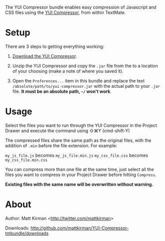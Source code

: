 The YUI Compressor bundle enables easy compression of Javascript and CSS files using the [YUI Compressor](http://developer.yahoo.com/yui/compressor/), from within TextMate.


# Setup

There are 3 steps to getting everything working:

1. [Download the YUI Compressor](http://yuilibrary.com/downloads/#yuicompressor).

2. Unzip the YUI Compressor and copy the `.jar` file from the to a location of your choosing (make a note of where you saved it).

3. Open the `Preferences...` item in this bundle and replace the text `/absolute/path/to/yui-compressor.jar` with the actual path to your `.jar` file. __It must be an absolute path, `~/` won't work__.


# Usage

Select the files you want to run through the YUI Compressor in the Project Drawer and execute the command using &#x21E7;&#8984;Y (cmd-shift-Y)

The compressed files share the same path as the original files, with the addition of `.min` before the file extension. For example:

`my_js_file.js` becomes `my_js_file.min.js`
`my_css_file.css` becomes `my_css_file.min.css`

You can compress more than one file at the same time, just select all the files you want to compress in your Project Drawer before hitting `Compress`.

__Existing files with the same name will be overwritten without warning.__


# About

Author: Matt Kirman <<http://twitter.com/mattkirman>>  

Downloads: <http://github.com/mattkirman/YUI-Compressor-tmbundle/downloads>